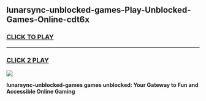 
## lunarsync-unblocked-games-Play-Unblocked-Games-Online-cdt6x
<h3>
<a href="https://premium76.site?title=lunarsync-unblocked-games&ref=25A">CLICK TO PLAY</a></h3>
<hr>

<h3>
<a href="https://premium76.site?title=lunarsync-unblocked-games&ref=25A">CLICK 2 PLAY</a>
  
</h3>

<a href="https://premium76.site?title=lunarsync-unblocked-games&ref=25A"><img src="https://clearcache.store/games.png"></a>


**lunarsync-unblocked-games games unblocked: Your Gateway to Fun and Accessible Online Gaming**
